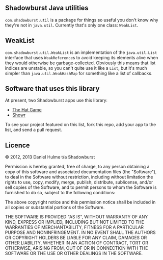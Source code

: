 ## Shadowburst Java utilities

`com.shadowburst.util` is a package for things so useful you don't know why they're not in `java.util`. Currently that's only one class: `WeakList`.

## WeakList

`com.shadowburst.util.WeakList` is an implementation of the `java.util.List` interface that uses `WeakReference`s to avoid keeping its elements alive when they would otherwise be garbage-collected. Obviously this means that list indices are unstable, so you can't quite use it like a `List`, but it's much simpler than `java.util.WeakHashMap` for something like a list of callbacks.

## Software that uses this library
At present, two Shadowburst apps use this library:
* [The Hat Game](https://play.google.com/store/apps/details?id=com.shadowburst.hatgame)
* [Showr](https://play.google.com/store/apps/details?id=com.shadowburst.showr)

To see your project featured on this list, fork this repo, add your app to the list, and send a pull request.

## Licence

© 2012, 2013 Daniel Hulme t/a Shadowburst

Permission is hereby granted, free of charge, to any person obtaining a copy of this software and associated documentation files (the "Software"), to deal in the Software without restriction, including without limitation the rights to use, copy, modify, merge, publish, distribute, sublicense, and/or sell copies of the Software, and to permit persons to whom the Software is furnished to do so, subject to the following conditions:

The above copyright notice and this permission notice shall be included in all copies or substantial portions of the Software.

THE SOFTWARE IS PROVIDED "AS IS", WITHOUT WARRANTY OF ANY KIND, EXPRESS OR IMPLIED, INCLUDING BUT NOT LIMITED TO THE WARRANTIES OF MERCHANTABILITY, FITNESS FOR A PARTICULAR PURPOSE AND NONINFRINGEMENT. IN NO EVENT SHALL THE AUTHORS OR COPYRIGHT HOLDERS BE LIABLE FOR ANY CLAIM, DAMAGES OR OTHER LIABILITY, WHETHER IN AN ACTION OF CONTRACT, TORT OR OTHERWISE, ARISING FROM, OUT OF OR IN CONNECTION WITH THE SOFTWARE OR THE USE OR OTHER DEALINGS IN THE SOFTWARE.
